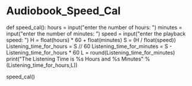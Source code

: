 # Audiobook_Speed_Cal
def speed_cal():
    hours = input("enter the number of hours: ")
    minutes = input("enter the number of minutes: ")
    speed = input("enter the playback speed: ")
    H = float(hours) * 60 + float(minutes)
    S = (H / float(speed))
    Listening_time_for_hours = S // 60
    Listening_time_for_minutes = S - Listening_time_for_hours * 60
    L = round(Listening_time_for_minutes)
    print("The Listening Time is %s Hours and %s Minutes" % (Listening_time_for_hours,L))
    
speed_cal()
